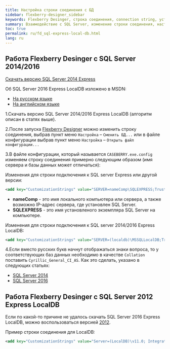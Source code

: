 ```yaml
---
title: Настройка строки соединения c БД
sidebar: flexberry-designer_sidebar
keywords: Flexberry Desinger, строка соединения, connection string, установка, install, setup
summary: Взаимодействие с SQL Server, изменение строки соединения, настройка строки соединения
toc: true
permalink: ru/fd_sql-express-local-db.html
lang: ru
---
```


## Работа Flexberry Desinger c SQL Server 2014/2016

[Скачать версию SQL Server 2014 Express](https://www.microsoft.com/ru-ru/download/details.aspx%3Fid%3D42299)

Об SQL Server 2016 Express LocalDB изложено в MSDN:

* [На русском языке](http://msdn.microsoft.com/ru-ru/library/hh510202.aspx)
* [На английском языке](http://msdn.microsoft.com/en-us/library/hh510202.aspx)

1.Скачать версию SQL Server 2014/2016 Express LocalDB (алгоритм описан в статях выше).  

2.После запуска [Flexberry Designer](fd_flexberry_desinger.html) можно изменить строку соединения, выбрав пункт меню `Настройка` – `Сменить БД...` или в файле конфигурации выбрав пункт меню `Настройка` – `Открыть файл конфигурации...`

3.В файле конфигурации, который называется `CASEBERRY.exe.config` изменяем строку соединения примерно следующим образом (имя сервера и базы данных может отличаться):

Изменения для строки подключения к SQL server Express или другой версии: 

```xml
<add key="CustomizationStrings" value="SERVER=nameComp\SQLEXPRESS;Trusted_connection=yes;DATABASE=CaseLocalDB;"/>
```
* **nameComp** - это имя локального компьютера или сервера, а также возможно IP-адрес сервера, где установлен SQL Server.
* **SQLEXPRESS** - это имя установленого экземпляра SQL Server на компьютере.

Изменения для строки подключения к SQL server 2014/2016 Express LocalDB: 

```xml
<add key="CustomizationStrings" value="SERVER=(localdb)\MSSQLLocalDB;Trusted_connection=yes;AttachDbFilename=|DataDirectory|\FlexberryDesigner.mdf;"/>
```

4.Если вместо русских букв начнут отображаться знаки вопроса, то у соответствующих баз данных необходимо в качестве `Collation` поставить `Cyrillic_General_CI_AS`. Как это сделать, указано в следующих статьях: 

* [SQL Server 2014](http://technet.microsoft.com/en-us/library/ms175835(v=sql.120).aspx) 
* [SQL Server 2016](http://technet.microsoft.com/en-us/library/ms179254.aspx) 

## Работа Flexberry Desinger c SQL Server 2012 Express LocalDB
Если по какой-то причине не удалось скачать SQL Server 2016 Express LocalDB, можно воспользоваться версией [2012](http://www.microsoft.com/ru-ru/download/details.aspx?id=35579).

Пример строки соединения для LоcalDB:

```xml
<add key="CustomizationStrings" value="Server=(LocalDB)\v11.0; Integrated Security=true;AttachDbFilename=|DataDirectory|\FlexberryDesigner.mdf;"/>
```
